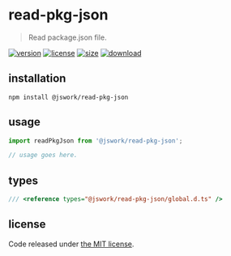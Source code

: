 # read-pkg-json
> Read package.json file.

[![version][version-image]][version-url]
[![license][license-image]][license-url]
[![size][size-image]][size-url]
[![download][download-image]][download-url]

## installation
```shell
npm install @jswork/read-pkg-json
```

## usage
```js
import readPkgJson from '@jswork/read-pkg-json';

// usage goes here.
```

## types
```ts
/// <reference types="@jswork/read-pkg-json/global.d.ts" />
```

## license
Code released under [the MIT license](https://github.com/afeiship/read-pkg-json/blob/master/LICENSE.txt).

[version-image]: https://img.shields.io/npm/v/@jswork/read-pkg-json
[version-url]: https://npmjs.org/package/@jswork/read-pkg-json

[license-image]: https://img.shields.io/npm/l/@jswork/read-pkg-json
[license-url]: https://github.com/afeiship/read-pkg-json/blob/master/LICENSE.txt

[size-image]: https://img.shields.io/bundlephobia/minzip/@jswork/read-pkg-json
[size-url]: https://github.com/afeiship/read-pkg-json/blob/master/dist/index.min.js

[download-image]: https://img.shields.io/npm/dm/@jswork/read-pkg-json
[download-url]: https://www.npmjs.com/package/@jswork/read-pkg-json
